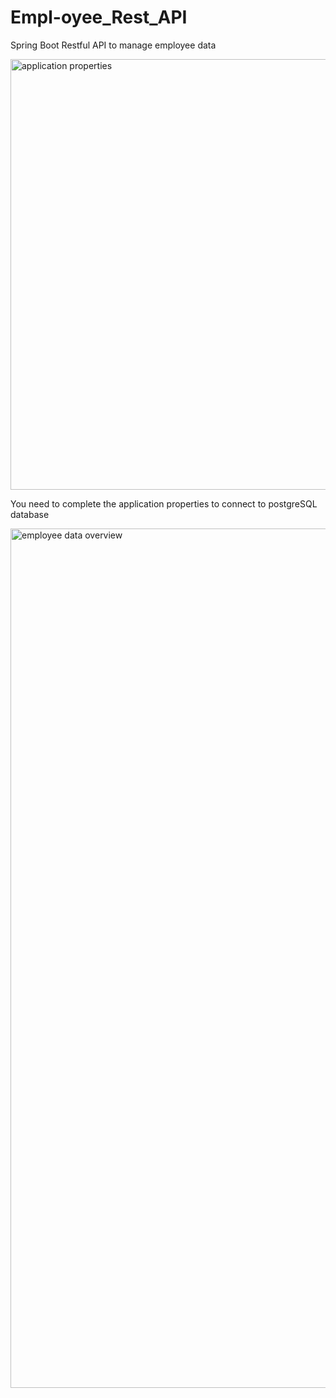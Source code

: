 # Empl-oyee_Rest_API
Spring Boot Restful API to manage employee data

<img width="689" alt="application properties" src="https://github.com/acisse1/Empl-oyee_Rest_API/assets/133061723/d371c5be-5f0d-4aa5-a69f-7bfd732fe7a4">

You need to complete the application properties to connect to postgreSQL database


<img width="1375" alt="employee data overview" src="https://github.com/acisse1/Empl-oyee_Rest_API/assets/133061723/c85ece23-dbe2-4023-a114-cdd74b05012b">
